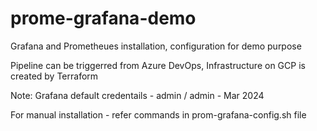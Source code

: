 # prome-grafana-demo
Grafana and Prometheues installation, configuration for demo purpose

Pipeline can be triggerred from Azure DevOps, Infrastructure on GCP is created by Terraform

Note: Grafana default credentails - admin / admin - Mar 2024

For manual installation - refer commands in prom-grafana-config.sh file